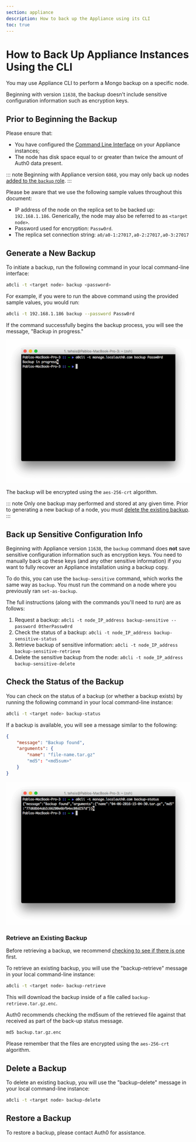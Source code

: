 ```yaml
---
section: appliance
description: How to back up the Appliance using its CLI
toc: true
---
```


# How to Back Up Appliance Instances Using the CLI

You may use Appliance CLI to perform a Mongo backup on a specific node.

Beginning with version `11638`, the backup doesn't include sensitive configuration information such as encryption keys.

## Prior to Beginning the Backup

Please ensure that:
* You have configured the [Command Line Interface](/appliance/cli/configure-cli) on your Appliance instances;
* The node has disk space equal to or greater than twice the amount of Auth0 data present.

::: note
Beginning with Appliance version `6868`, you may only back up nodes [added to the `backup` role](/appliance/cli/adding-node-to-backup-role).
:::

Please be aware that we use the following sample values throughout this document:

* IP address of the node on the replica set to be backed up: `192.168.1.186`. Generically, the node may also be referred to as `<target node>`.
* Password used for encryption: `Passw0rd`.
* The replica set connection string: `a0/a0-1:27017,a0-2:27017,a0-3:27017`

## Generate a New Backup

To initiate a backup, run the following command in your local command-line interface:

```bash
a0cli -t <target node> backup <password>
```

For example, if you were to run the above command using the provided sample values, you would run:

```bash
a0cli -t 192.168.1.186 backup --password Passw0rd
```

If the command successfully begins the backup process, you will see the message, "Backup in progress."

![](/media/articles/appliance/cli/backup-in-progress.png)

The backup will be encrypted using the `aes-256-crt` algorithm.

::: note
Only one backup may performed and stored at any given time. Prior to generating a new backup of a node, you must [delete the existing backup](#deleting-the-backup).
:::

## Back up Sensitive Configuration Info

Beginning with Appliance version `11638`, the `backup` command does **not** save sensitive configuration information such as encryption keys. You need to manually back up these keys (and any other sensitive information) if you want to fully recover an Appliance installation using a backup copy.

To do this, you can use the `backup-sensitive` command, which works the same way as `backup`. You must run the command on a node where you previously ran `set-as-backup`.

The full instructions (along with the commands you'll need to run) are as follows:

1. Request a backup: `a0cli -t node_IP_address backup-sensitive --password 0therPassw0rd`
2. Check the status of a backup: `a0cli -t node_IP_address backup-sensitive-status`
3. Retrieve backup of sensitive information: `a0cli -t node_IP_address backup-sensitive-retrieve`
4. Delete the sensitive backup from the node: `a0cli -t node_IP_address backup-sensitive-delete`

## Check the Status of the Backup

You can check on the status of a backup (or whether a backup exists) by running the following command in your local command-line instance:

```bash
a0cli -t <target node> backup-status
```

If a backup is available, you will see a message similar to the following:

```json
{
    "message": "Backup found",
    "arguments": {
        "name": "file-name.tar.gz"
        "md5": "<md5sum>"
    }
}
```

![](/media/articles/appliance/cli/backup-available.png)

### Retrieve an Existing Backup

Before retrieving a backup, we recommend [checking to see if there is one](#checking-the-status-of-the-backup) first.

To retrieve an existing backup, you will use the "backup-retrieve" message in your local command-line instance:

```bash
a0cli -t <target node> backup-retrieve
```

This will download the backup inside of a file called `backup-retrieve.tar.gz.enc`.

Auth0 recommends checking the md5sum of the retrieved file against that received as part of the back-up status message.

```bash
md5 backup.tar.gz.enc
```

Please remember that the files are encrypted using the `aes-256-crt` algorithm.

## Delete a Backup

To delete an existing backup, you will use the "backup-delete" message in your local command-line instance:

```bash
a0cli -t <target node> backup-delete
```

## Restore a Backup

To restore a backup, please contact Auth0 for assistance.
